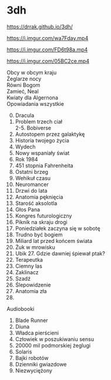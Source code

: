 # 3dh
https://drrak.github.io/3dh/

https://i.imgur.com/wa7Fday.mp4

https://i.imgur.com/FD6t98a.mp4

https://i.imgur.com/05BC2ce.mp4


Obcy w obcym kraju  
Żeglarze nocy  
Równi Bogom  
Zamieć, Neal  
Kwiaty dla Algernona  
Opowiadania wszystkie 

0. Dracula  
1. Problem trzech ciał  
2-5. Bobiverse  
6. Autostopem przez galaktykę
7. Historia twojego życia
9. Wydech
10. Nowy wspaniały świat
11. Rok 1984
12. 451 stopnia Fahrenheita
13. Ostatni brzeg
14. Wehikuł czasu
15. Neuromancer
16. Drzwi do lata
17. Anatomia pęknięcia
18. Starość aksolotla
19. Głos Pana
20. Kongres futurologiczny
21. Piknik na skraju drogi
22. Poniedziałek zaczyna się w sobotę
23. Trudno być bogiem
24. Miliard lat przed końcem świata
25. Żuk w mrowisku
26. Ubik
27. Gdzie dawniej śpiewał ptak?
28. Terapeutka
29. Ciemny las
30. Zaklinacz
31. Szadź
32. Ślepowidzenie
33. Anatomia zła
34. 



Audiobooki

1. Blade Runner
2. Diuna
3. Władca pierścieni
4. Człowiek w poszukiwaniu sensu
5. 20000 mil podmorskiej żeglugi
6. Solaris
7. Bajki robotów
8. Dzienniki gwiazdowe
9. Niezwyciężony
